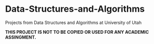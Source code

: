 # Data-Structures-and-Algorithms
Projects from Data Structures and Algorithms at University of Utah

<b>
THIS PROJECT IS NOT TO BE COPIED OR USED FOR ANY ACADEMIC ASSINGMENT.
